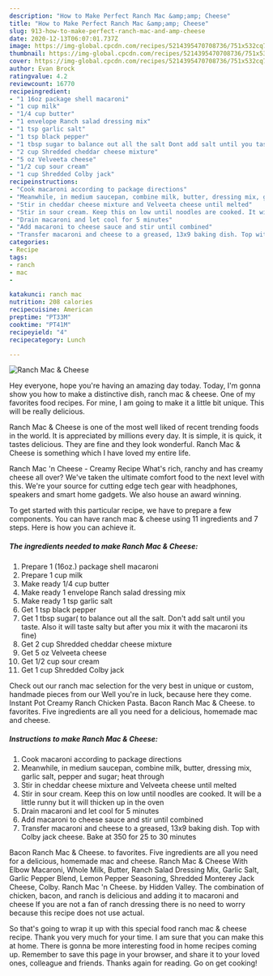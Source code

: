 ```yaml
---
description: "How to Make Perfect Ranch Mac &amp;amp; Cheese"
title: "How to Make Perfect Ranch Mac &amp;amp; Cheese"
slug: 913-how-to-make-perfect-ranch-mac-and-amp-cheese
date: 2020-12-13T06:07:01.737Z
image: https://img-global.cpcdn.com/recipes/5214395470708736/751x532cq70/ranch-mac-cheese-recipe-main-photo.jpg
thumbnail: https://img-global.cpcdn.com/recipes/5214395470708736/751x532cq70/ranch-mac-cheese-recipe-main-photo.jpg
cover: https://img-global.cpcdn.com/recipes/5214395470708736/751x532cq70/ranch-mac-cheese-recipe-main-photo.jpg
author: Evan Brock
ratingvalue: 4.2
reviewcount: 16770
recipeingredient:
- "1 16oz package shell macaroni"
- "1 cup milk"
- "1/4 cup butter"
- "1 envelope Ranch salad dressing mix"
- "1 tsp garlic salt"
- "1 tsp black pepper"
- "1 tbsp sugar to balance out all the salt Dont add salt until you taste Also it will taste salty but after you mix it with the macaroni its fine"
- "2 cup Shredded cheddar cheese mixture"
- "5 oz Velveeta cheese"
- "1/2 cup sour cream"
- "1 cup Shredded Colby jack"
recipeinstructions:
- "Cook macaroni according to package directions"
- "Meanwhile, in medium saucepan, combine milk, butter, dressing mix, garlic salt, pepper and sugar; heat through"
- "Stir in cheddar cheese mixture and Velveeta cheese until melted"
- "Stir in sour cream. Keep this on low until noodles are cooked. It will be a little runny but it will thicken up in the oven"
- "Drain macaroni and let cool for 5 minutes"
- "Add macaroni to cheese sauce and stir until combined"
- "Transfer macaroni and cheese to a greased, 13x9 baking dish. Top with Colby jack cheese. Bake at 350 for 25 to 30 minutes"
categories:
- Recipe
tags:
- ranch
- mac
- 

katakunci: ranch mac  
nutrition: 208 calories
recipecuisine: American
preptime: "PT33M"
cooktime: "PT41M"
recipeyield: "4"
recipecategory: Lunch

---
```



![Ranch Mac &amp; Cheese](https://img-global.cpcdn.com/recipes/5214395470708736/751x532cq70/ranch-mac-cheese-recipe-main-photo.jpg)

Hey everyone, hope you're having an amazing day today. Today, I'm gonna show you how to make a distinctive dish, ranch mac &amp; cheese. One of my favorites food recipes. For mine, I am going to make it a little bit unique. This will be really delicious.

Ranch Mac &amp; Cheese is one of the most well liked of recent trending foods in the world. It is appreciated by millions every day. It is simple, it is quick, it tastes delicious. They are fine and they look wonderful. Ranch Mac &amp; Cheese is something which I have loved my entire life.

Ranch Mac &#39;n Cheese - Creamy Recipe What&#39;s rich, ranchy and has creamy cheese all over? We&#39;ve taken the ultimate comfort food to the next level with this. We&#39;re your source for cutting edge tech gear with headphones, speakers and smart home gadgets. We also house an award winning.


To get started with this particular recipe, we have to prepare a few components. You can have ranch mac &amp; cheese using 11 ingredients and 7 steps. Here is how you can achieve it.

<!--inarticleads1-->

##### The ingredients needed to make Ranch Mac &amp; Cheese:

1. Prepare 1 (16oz.) package shell macaroni
1. Prepare 1 cup milk
1. Make ready 1/4 cup butter
1. Make ready 1 envelope Ranch salad dressing mix
1. Make ready 1 tsp garlic salt
1. Get 1 tsp black pepper
1. Get 1 tbsp sugar( to balance out all the salt. Don&#39;t add salt until you taste. Also it will taste salty but after you mix it with the macaroni its fine)
1. Get 2 cup Shredded cheddar cheese mixture
1. Get 5 oz Velveeta cheese
1. Get 1/2 cup sour cream
1. Get 1 cup Shredded Colby jack


Check out our ranch mac selection for the very best in unique or custom, handmade pieces from our Well you&#39;re in luck, because here they come. Instant Pot Creamy Ranch Chicken Pasta. Bacon Ranch Mac &amp; Cheese. to favorites. Five ingredients are all you need for a delicious, homemade mac and cheese. 

<!--inarticleads2-->

##### Instructions to make Ranch Mac &amp; Cheese:

1. Cook macaroni according to package directions
1. Meanwhile, in medium saucepan, combine milk, butter, dressing mix, garlic salt, pepper and sugar; heat through
1. Stir in cheddar cheese mixture and Velveeta cheese until melted
1. Stir in sour cream. Keep this on low until noodles are cooked. It will be a little runny but it will thicken up in the oven
1. Drain macaroni and let cool for 5 minutes
1. Add macaroni to cheese sauce and stir until combined
1. Transfer macaroni and cheese to a greased, 13x9 baking dish. Top with Colby jack cheese. Bake at 350 for 25 to 30 minutes


Bacon Ranch Mac &amp; Cheese. to favorites. Five ingredients are all you need for a delicious, homemade mac and cheese. Ranch Mac &amp; Cheese With Elbow Macaroni, Whole Milk, Butter, Ranch Salad Dressing Mix, Garlic Salt, Garlic Pepper Blend, Lemon Pepper Seasoning, Shredded Monterey Jack Cheese, Colby. Ranch Mac &#39;n Cheese. by Hidden Valley. The combination of chicken, bacon, and ranch is delicious and adding it to macaroni and cheese If you are not a fan of ranch dressing there is no need to worry because this recipe does not use actual. 

So that's going to wrap it up with this special food ranch mac &amp; cheese recipe. Thank you very much for your time. I am sure that you can make this at home. There is gonna be more interesting food in home recipes coming up. Remember to save this page in your browser, and share it to your loved ones, colleague and friends. Thanks again for reading. Go on get cooking!
